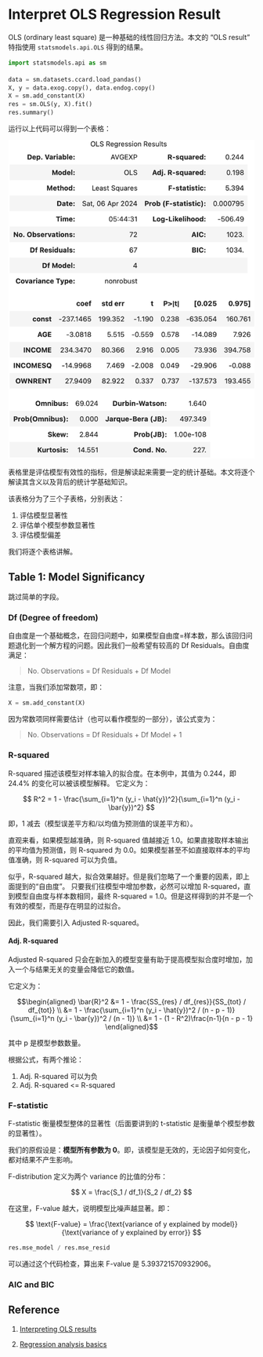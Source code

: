 # Interpret OLS Regression Result

OLS (ordinary least square) 是一种基础的线性回归方法。本文的 “OLS result” 特指使用 `statsmodels.api.OLS` 得到的结果。

```py
import statsmodels.api as sm

data = sm.datasets.ccard.load_pandas()
X, y = data.exog.copy(), data.endog.copy()
X = sm.add_constant(X)
res = sm.OLS(y, X).fit()
res.summary()
```

运行以上代码可以得到一个表格：

![Inclusion-Exclusion Principle](images/OLS_summary.jpeg)

表格里是评估模型有效性的指标，但是解读起来需要一定的统计基础。本文将逐个解读其含义以及背后的统计学基础知识。

该表格分为了三个子表格，分别表达：

1. 评估模型显著性
2. 评估单个模型参数显著性
3. 评估模型偏差

我们将逐个表格讲解。

## Table 1: Model Significancy

跳过简单的字段。

### Df (Degree of freedom)

自由度是一个基础概念，在回归问题中，如果模型自由度=样本数，那么该回归问题退化到一个解方程的问题。因此我们一般希望有较高的 Df Residuals。自由度满足：

> No. Observations  = Df Residuals + Df Model

注意，当我们添加常数项，即：

```py
X = sm.add_constant(X)
```

因为常数项同样需要估计（也可以看作模型的一部分），该公式变为：

> No. Observations  = Df Residuals + Df Model + 1

### R-squared

R-squared 描述该模型对样本输入的拟合度。在本例中，其值为 0.244，即 24.4% 的变化可以被该模型解释。
它定义为：


$$ R^2 = 1 - \frac{\sum_{i=1}^n (y_i - \hat{y})^2}{\sum_{i=1}^n (y_i - \bar{y})^2} $$

即，1 减去（模型误差平方和/以均值为预测值的误差平方和）。

直观来看，如果模型越准确，则 R-squared 值越接近 1.0。如果直接取样本输出的平均值为预测值，则 R-squared 为 0.0。如果模型甚至不如直接取样本的平均值准确，则 R-squared 可以为负值。

似乎，R-squared 越大，拟合效果越好。但是我们忽略了一个重要的因素，即上面提到的“自由度”。
只要我们往模型中增加参数，必然可以增加 R-squared，直到模型自由度与样本数相同，最终 R-squared = 1.0。但是这样得到的并不是一个有效的模型，而是存在明显的过拟合。

因此，我们需要引入 Adjusted R-squared。

#### Adj. R-squared

Adjusted R-squared 只会在新加入的模型变量有助于提高模型拟合度时增加，加入一个与结果无关的变量会降低它的数值。

它定义为：

$$\begin{aligned}
\bar{R}^2 &= 1 - \frac{SS_{res} / df_{res}}{SS_{tot} / df_{tot}} \\
    &= 1 - \frac{\sum_{i=1}^n (y_i - \hat{y})^2 / (n - p - 1)}{\sum_{i=1}^n (y_i - \bar{y})^2 / (n - 1)} \\
    &= 1 - (1 - R^2)\frac{n-1}{n - p - 1}
\end{aligned}$$

其中 p 是模型参数数量。

根据公式，有两个推论：

1. Adj. R-squared 可以为负
2. Adj. R-squared <= R-squared

### F-statistic

F-statistic 衡量模型整体的显著性（后面要讲到的 t-statistic 是衡量单个模型参数的显著性）。

我们的原假设是：__模型所有参数为 0__。即，该模型是无效的，无论因子如何变化，都对结果不产生影响。

F-distribution 定义为两个 variance 的比值的分布：

$$ X = \frac{S_1 / df_1}{S_2 / df_2} $$

在这里，F-value 越大，说明模型比噪声越显著。即：

$$ \text{F-value} = \frac{\text{variance of y explained by model}}{\text{variance of y explained by error}} $$

```py
res.mse_model / res.mse_resid
```
可以通过这个代码检查，算出来 F-value 是 5.393721570932906。



### AIC and BIC


## Reference

1. [Interpreting OLS results](https://desktop.arcgis.com/en/arcmap/latest/tools/spatial-statistics-toolbox/interpreting-ols-results.htm)

2. [Regression analysis basics](https://desktop.arcgis.com/en/arcmap/latest/tools/spatial-statistics-toolbox/regression-analysis-basics.htm)
